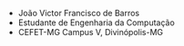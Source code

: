 - João Victor Francisco de Barros
- Estudante de Engenharia da Computação
- CEFET-MG Campus V, Divinópolis-MG
